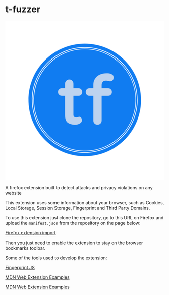 # t-fuzzer

![t-fuzzer-logo](https://github.com/AntonioFuziy/t-fuzzer/blob/main/icons/tf-logos_transparent.png?raw=true)

A firefox extension built to detect attacks and privacy violations on any website

This extension uses some information about your browser, such as Cookies, Local Storage, Session Storage, Fingerprint and Third Party Domains.

To use this extension just clone the repository, go to this URL on Firefox and upload the `manifest.json` from the repository on the page below:

<a href="about:debugging#/runtime/this-firefox" target="_blank">Firefox extension import</a>

Then you just need to enable the extension to stay on the browser bookmarks toolbar.

Some of the tools used to develop the extension:

<a href="https://fingerprintjs.com/" target="_blank">Fingerprint JS</a>

<a href="https://github.com/mdn/webextensions-examples" target="_blank">MDN Web Extension Examples</a>

<a href="https://developer.mozilla.org/en-US/docs/Mozilla/Add-ons/WebExtensions" target="_blank">MDN Web Extension Examples</a>